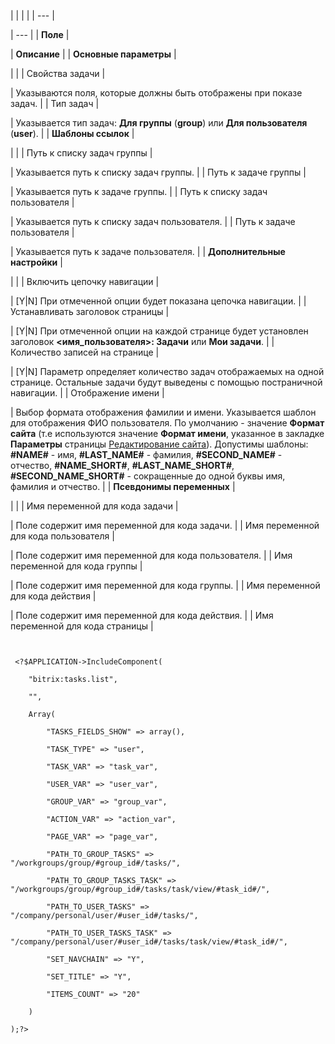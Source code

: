 |  |  |  |
| --- |

| --- |
| **Поле** |

| **Описание** |
| **Основные параметры** |

| |
| Свойства задачи |

| Указываются поля, которые должны быть отображены при показе задач. |
| Тип задач |

| Указывается тип задач: **Для группы** (**group**) или **Для пользователя** (**user**). |
| **Шаблоны ссылок** |

| |
| Путь к списку задач группы |

| Указывается путь к списку задач группы. |
| Путь к задаче группы |

| Указывается путь к задаче группы. |
| Путь к списку задач пользователя |

| Указывается путь к списку задач пользователя. |
| Путь к задаче пользователя |

| Указывается путь к задаче пользователя. |
| **Дополнительные настройки** |

| |
| Включить цепочку навигации |

| [Y|N] При отмеченной опции будет показана цепочка навигации. |
| Устанавливать заголовок страницы |

| [Y|N] При отмеченной опции на каждой странице будет установлен заголовок **<имя\_пользователя>: Задачи** или **Мои задачи**. |
| Количество записей на странице |

| [Y|N] Параметр определяет количество задач отображаемых на одной странице. Остальные задачи будут выведены с помощью постраничной навигации. |
| Отображение имени |

| Выбор формата отображения фамилии и имени. Указывается шаблон для отображения ФИО пользователя. По умолчанию - значение **Формат сайта** (т.е используются значение **Формат имени**, указанное в закладке **Параметры** страницы [Редактирование сайта](/user_help/settings/settings/sites/site_edit.php)). Допустимы шаблоны: **#NAME#** - имя, **#LAST\_NAME#** - фамилия, **#SECOND\_NAME#** - отчество, **#NAME\_SHORT#**, **#LAST\_NAME\_SHORT#**, **#SECOND\_NAME\_SHORT#** - сокращенные до одной буквы имя, фамилия и отчество. |
| **Псевдонимы переменных** |

| |
| Имя переменной для кода задачи |

| Поле содержит имя переменной для кода задачи. |
| Имя переменной для кода пользователя |

| Поле содержит имя переменной для кода пользователя. |
| Имя переменной для кода группы |

| Поле содержит имя переменной для кода группы. |
| Имя переменной для кода действия |

| Поле содержит имя переменной для кода действия. |
| Имя переменной для кода страницы |

```


 <?$APPLICATION->IncludeComponent(

	"bitrix:tasks.list",

	"",

	Array(

		"TASKS_FIELDS_SHOW" => array(),

		"TASK_TYPE" => "user",

		"TASK_VAR" => "task_var",

		"USER_VAR" => "user_var",

		"GROUP_VAR" => "group_var",

		"ACTION_VAR" => "action_var",

		"PAGE_VAR" => "page_var",

		"PATH_TO_GROUP_TASKS" => "/workgroups/group/#group_id#/tasks/",

		"PATH_TO_GROUP_TASKS_TASK" => "/workgroups/group/#group_id#/tasks/task/view/#task_id#/",

		"PATH_TO_USER_TASKS" => "/company/personal/user/#user_id#/tasks/",

		"PATH_TO_USER_TASKS_TASK" => "/company/personal/user/#user_id#/tasks/task/view/#task_id#/",

		"SET_NAVCHAIN" => "Y",

		"SET_TITLE" => "Y",

		"ITEMS_COUNT" => "20"

	)

);?>


```